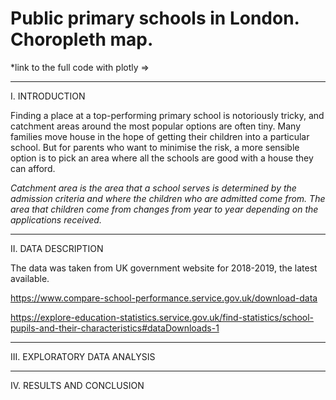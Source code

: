 # Public primary schools in London. Choropleth map.

*link to the full code with plotly =>

---

I. INTRODUCTION

Finding a place at a top-performing primary school is notoriously tricky, and catchment areas around the most popular options are often tiny. Many families move house in the hope of getting their children into a particular school. But for parents who want to minimise the risk, a more sensible option is to pick an area where all the schools are good with a house they can afford. 

*Catchment area is the area that a school serves is determined by the admission criteria and where the children who are admitted come from. The area that children come from changes from year to year depending on the applications received.*

---

II. DATA DESCRIPTION

The data was taken from UK government website for 2018-2019, the latest available.

https://www.compare-school-performance.service.gov.uk/download-data

https://explore-education-statistics.service.gov.uk/find-statistics/school-pupils-and-their-characteristics#dataDownloads-1



---

III. EXPLORATORY DATA ANALYSIS

---

IV. RESULTS AND CONCLUSION


